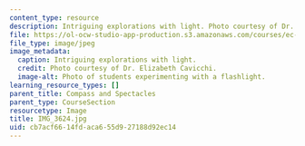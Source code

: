 ```yaml
---
content_type: resource
description: Intriguing explorations with light. Photo courtesy of Dr. Elizabeth Cavicchi.
file: https://ol-ocw-studio-app-production.s3.amazonaws.com/courses/ec-050-recreate-experiments-from-history-inform-the-future-from-the-past-galileo-january-iap-2010/cb7acf6614fdaca655d927188d92ec14_IMG_3624.jpg
file_type: image/jpeg
image_metadata:
  caption: Intriguing explorations with light.
  credit: Photo courtesy of Dr. Elizabeth Cavicchi.
  image-alt: Photo of students experimenting with a flashlight.
learning_resource_types: []
parent_title: Compass and Spectacles
parent_type: CourseSection
resourcetype: Image
title: IMG_3624.jpg
uid: cb7acf66-14fd-aca6-55d9-27188d92ec14
---
```

